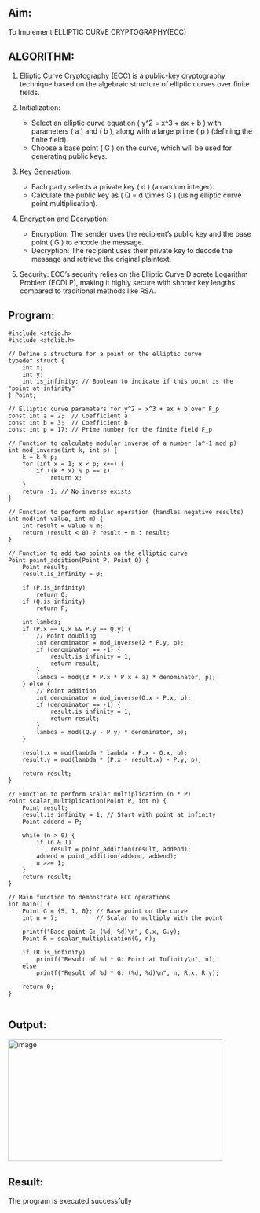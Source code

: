 

## Aim:
To Implement ELLIPTIC CURVE CRYPTOGRAPHY(ECC)


## ALGORITHM:

1. Elliptic Curve Cryptography (ECC) is a public-key cryptography technique based on the algebraic structure of elliptic curves over finite fields.

2. Initialization:
   - Select an elliptic curve equation \( y^2 = x^3 + ax + b \) with parameters \( a \) and \( b \), along with a large prime \( p \) (defining the finite field).
   - Choose a base point \( G \) on the curve, which will be used for generating public keys.

3. Key Generation:
   - Each party selects a private key \( d \) (a random integer).
   - Calculate the public key as \( Q = d \times G \) (using elliptic curve point multiplication).

4. Encryption and Decryption:
   - Encryption: The sender uses the recipient’s public key and the base point \( G \) to encode the message.
   - Decryption: The recipient uses their private key to decode the message and retrieve the original plaintext.

5. Security: ECC’s security relies on the Elliptic Curve Discrete Logarithm Problem (ECDLP), making it highly secure with shorter key lengths compared to traditional methods like RSA.

## Program:
~~~
#include <stdio.h>
#include <stdlib.h>

// Define a structure for a point on the elliptic curve
typedef struct {
    int x;
    int y;
    int is_infinity; // Boolean to indicate if this point is the "point at infinity"
} Point;

// Elliptic curve parameters for y^2 = x^3 + ax + b over F_p
const int a = 2;  // Coefficient a
const int b = 3;  // Coefficient b
const int p = 17; // Prime number for the finite field F_p

// Function to calculate modular inverse of a number (a^-1 mod p)
int mod_inverse(int k, int p) {
    k = k % p;
    for (int x = 1; x < p; x++) {
        if ((k * x) % p == 1)
            return x;
    }
    return -1; // No inverse exists
}

// Function to perform modular operation (handles negative results)
int mod(int value, int m) {
    int result = value % m;
    return (result < 0) ? result + m : result;
}

// Function to add two points on the elliptic curve
Point point_addition(Point P, Point Q) {
    Point result;
    result.is_infinity = 0;

    if (P.is_infinity)
        return Q;
    if (Q.is_infinity)
        return P;

    int lambda;
    if (P.x == Q.x && P.y == Q.y) {
        // Point doubling
        int denominator = mod_inverse(2 * P.y, p);
        if (denominator == -1) {
            result.is_infinity = 1;
            return result;
        }
        lambda = mod((3 * P.x * P.x + a) * denominator, p);
    } else {
        // Point addition
        int denominator = mod_inverse(Q.x - P.x, p);
        if (denominator == -1) {
            result.is_infinity = 1;
            return result;
        }
        lambda = mod((Q.y - P.y) * denominator, p);
    }

    result.x = mod(lambda * lambda - P.x - Q.x, p);
    result.y = mod(lambda * (P.x - result.x) - P.y, p);

    return result;
}

// Function to perform scalar multiplication (n * P)
Point scalar_multiplication(Point P, int n) {
    Point result;
    result.is_infinity = 1; // Start with point at infinity
    Point addend = P;

    while (n > 0) {
        if (n & 1)
            result = point_addition(result, addend);
        addend = point_addition(addend, addend);
        n >>= 1;
    }
    return result;
}

// Main function to demonstrate ECC operations
int main() {
    Point G = {5, 1, 0}; // Base point on the curve
    int n = 7;           // Scalar to multiply with the point

    printf("Base point G: (%d, %d)\n", G.x, G.y);
    Point R = scalar_multiplication(G, n);

    if (R.is_infinity)
        printf("Result of %d * G: Point at Infinity\n", n);
    else
        printf("Result of %d * G: (%d, %d)\n", n, R.x, R.y);

    return 0;
}


~~~



## Output:
<img width="436" height="248" alt="image" src="https://github.com/user-attachments/assets/b171e86f-bd0e-48eb-ac7e-c68f794875fb" />


## Result:
The program is executed successfully

